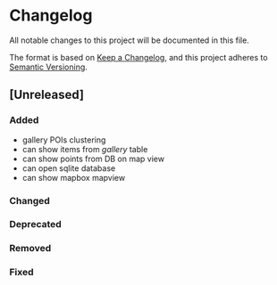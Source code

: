 # Changelog

All notable changes to this project will be documented in this file.

The format is based on [Keep a Changelog](https://keepachangelog.com/en/1.0.0/),
and this project adheres to [Semantic Versioning](https://semver.org/spec/v2.0.0.html).

## [Unreleased]

### Added

- gallery POIs clustering
- can show items from *gallery* table
- can show points from DB on map view
- can open sqlite database
- can show mapbox mapview

### Changed
### Deprecated
### Removed
### Fixed
